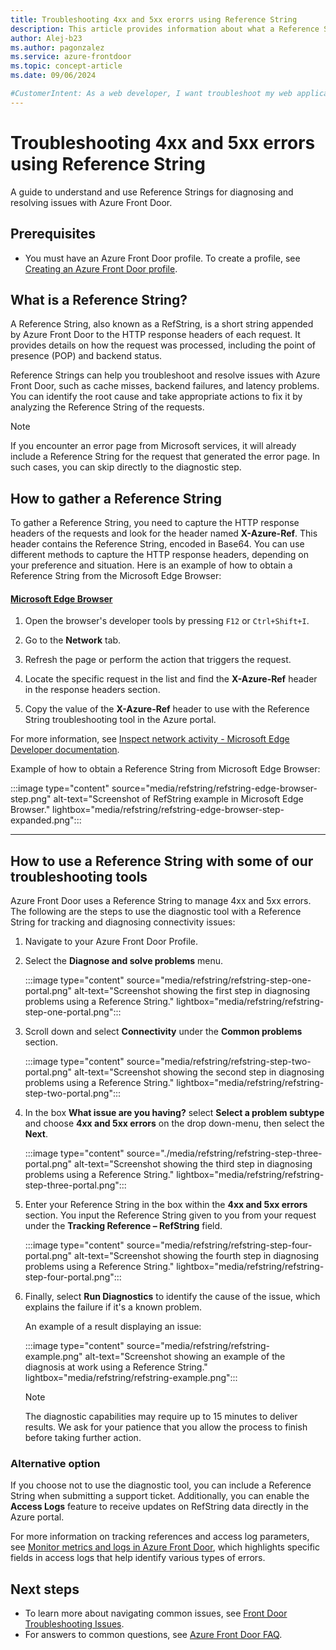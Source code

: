 ```yaml
---
title: Troubleshooting 4xx and 5xx erorrs using Reference String 
description: This article provides information about what a Reference String is, how to collect them, and use the Azure portal diagnostic tool for troubleshooting 4xx and 5xx errors.
author: Alej-b23 
ms.author: pagonzalez 
ms.service: azure-frontdoor 
ms.topic: concept-article 
ms.date: 09/06/2024

#CustomerIntent: As a web developer, I want troubleshoot my web application using a Reference String.
---
```


# Troubleshooting 4xx and 5xx errors using Reference String

A guide to understand and use Reference Strings for diagnosing and resolving issues with Azure Front Door.

## Prerequisites

* You must have an Azure Front Door profile. To create a profile, see [Creating an Azure Front Door profile](create-front-door-portal.md).

## What is a Reference String?

A Reference String, also known as a RefString, is a short string appended by Azure Front Door to the HTTP response headers of each request. It provides details on how the request was processed, including the point of presence (POP) and backend status.

Reference Strings can help you troubleshoot and resolve issues with Azure Front Door, such as cache misses, backend failures, and latency problems. You can identify the root cause and take appropriate actions to fix it by analyzing the Reference String of the requests.

> [!NOTE] 
> If you encounter an error page from Microsoft services, it will already include a Reference String for the request that generated the error page. In such cases, you can skip directly to the diagnostic step. 

## How to gather a Reference String

To gather a Reference String, you need to capture the HTTP response headers of the requests and look for the header named **X-Azure-Ref**. This header contains the Reference String, encoded in Base64. You can use different methods to capture the HTTP response headers, depending on your preference and situation. Here is an example of how to obtain a Reference String from the Microsoft Edge Browser:

#### [Microsoft Edge Browser](#tab/edge)

1. Open the browser's developer tools by pressing `F12` or `Ctrl+Shift+I`.

1. Go to the **Network** tab.

1. Refresh the page or perform the action that triggers the request.

1. Locate the specific request in the list and find the **X-Azure-Ref** header in the response headers section.

1. Copy the value of the **X-Azure-Ref** header to use with the Reference String troubleshooting tool in the Azure portal.

For more information, see [Inspect network activity - Microsoft Edge Developer documentation](/microsoft-edge/devtools-guide-chromium/network/).

Example of how to obtain a Reference String from Microsoft Edge Browser:

:::image type="content" source="media/refstring/refstring-edge-browser-step.png" alt-text="Screenshot of RefString example in Microsoft Edge Browser." lightbox="media/refstring/refstring-edge-browser-step-expanded.png":::

---

## How to use a Reference String with some of our troubleshooting tools
Azure Front Door uses a Reference String to manage 4xx and 5xx errors. The following are the steps to use the diagnostic tool with a Reference String for tracking and diagnosing connectivity issues:

1.	Navigate to your Azure Front Door Profile.

1.	Select the **Diagnose and solve problems** menu.
 
    :::image type="content" source="media/refstring/refstring-step-one-portal.png" alt-text="Screenshot showing the first step in diagnosing problems using a Reference String." lightbox="media/refstring/refstring-step-one-portal.png":::

1.	Scroll down and select **Connectivity** under the **Common problems** section.

    :::image type="content" source="media/refstring/refstring-step-two-portal.png" alt-text="Screenshot showing the second step in diagnosing problems using a Reference String." lightbox="media/refstring/refstring-step-two-portal.png":::

1.	In the box **What issue are you having?** select **Select a problem subtype** and choose **4xx and 5xx errors** on the drop down-menu, then select the **Next**.

    :::image type="content" source="./media/refstring/refstring-step-three-portal.png" alt-text="Screenshot showing the third step in diagnosing problems using a Reference String." lightbox="media/refstring/refstring-step-three-portal.png":::
 
1.	Enter your Reference String in the box within the **4xx and 5xx errors** section. You input the Reference String given to you from your request under the **Tracking Reference – RefString** field.

    :::image type="content" source="media/refstring/refstring-step-four-portal.png" alt-text="Screenshot showing the fourth step in diagnosing problems using a Reference String." lightbox="media/refstring/refstring-step-four-portal.png":::

1. Finally, select **Run Diagnostics** to identify the cause of the issue, which explains the failure if it's a known problem.

    An example of a result displaying an issue: 

    :::image type="content" source="media/refstring/refstring-example.png" alt-text="Screenshot showing an example of the diagnosis at work using a Reference String." lightbox="media/refstring/refstring-example.png":::

    > [!NOTE] 
    > The diagnostic capabilities may require up to 15 minutes to deliver results. We ask for your patience that you allow the process to finish before taking further action.

### Alternative option

If you choose not to use the diagnostic tool, you can include a Reference String when submitting a support ticket. Additionally, you can enable the **Access Logs** feature to receive updates on RefString data directly in the Azure portal. 

For more information on tracking references and access log parameters, see [Monitor metrics and logs in Azure Front Door](front-door-diagnostics.md#access-log), which highlights specific fields in access logs that help identify various types of errors.

## Next steps

* To learn more about navigating common issues, see [Front Door Troubleshooting Issues](troubleshoot-issues.md). 
* For answers to common questions, see [Azure Front Door FAQ](front-door-faq.yml).